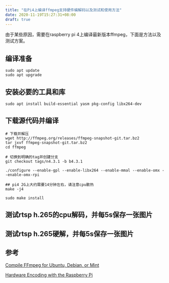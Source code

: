 ```yaml
---
title: "在Pi4上编译ffmpeg支持硬件编解码以及测试和使用方法"
date: 2020-11-19T15:27:31+08:00
draft: true
---
```


由于某些原因，需要在raspberry pi 4上编译最新版本ffmpeg，下面是方法以及测试方案。


## 编译准备

```
sudo apt update
sudo apt upgrade
```

## 安装必要的工具和库

```
sudo apt install build-essential yasm pkg-config libx264-dev
```

## 下载源代码并编译

```
# 下载并解压
wget http://ffmpeg.org/releases/ffmpeg-snapshot-git.tar.bz2
tar jxvf ffmpeg-snapshot-git.tar.bz2
cd ffmpeg

# 切换到明确的tag并创建分支
git checkout tags/n4.3.1 -b b4.3.1

./configure --enable-gpl --enable-libx264 --enable-mmal --enable-omx --enable-omx-rpi

## pi4 2G上大约需要14分钟左右，请注意cpu散热
make -j4

sudo make install
```



## 测试rtsp h.265的cpu解码，并每5s保存一张图片

## 测试rtsp h.265硬解，并每5s保存一张图片



## 参考

[Compile FFmpeg for Ubuntu, Debian, or Mint](https://trac.ffmpeg.org/wiki/CompilationGuide/Ubuntu)

[Hardware Encoding with the Raspberry Pi](https://www.redhenlab.org/home/the-cognitive-core-research-topics-in-red-hen/the-barnyard/hardware-encoding-with-the-raspberry-pi)

